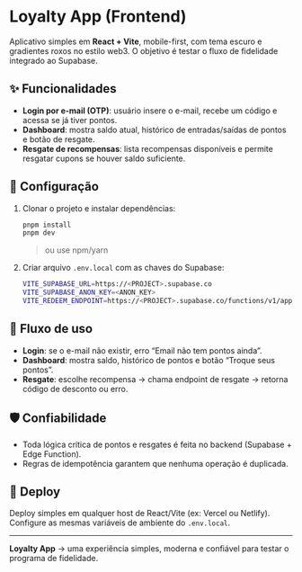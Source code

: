 # Loyalty App (Frontend)

Aplicativo simples em **React + Vite**, mobile-first, com tema escuro e gradientes roxos no estilo web3. O objetivo é testar o fluxo de fidelidade integrado ao Supabase.

## ✨ Funcionalidades

* **Login por e-mail (OTP)**: usuário insere o e-mail, recebe um código e acessa se já tiver pontos.
* **Dashboard**: mostra saldo atual, histórico de entradas/saídas de pontos e botão de resgate.
* **Resgate de recompensas**: lista recompensas disponíveis e permite resgatar cupons se houver saldo suficiente.

## 🔧 Configuração

1. Clonar o projeto e instalar dependências:

   ```bash
   pnpm install
   pnpm dev
   ```

   > ou use npm/yarn

2. Criar arquivo `.env.local` com as chaves do Supabase:

   ```bash
   VITE_SUPABASE_URL=https://<PROJECT>.supabase.co
   VITE_SUPABASE_ANON_KEY=<ANON_KEY>
   VITE_REDEEM_ENDPOINT=https://<PROJECT>.supabase.co/functions/v1/app/redeem
   ```

## 🚪 Fluxo de uso

* **Login**: se o e-mail não existir, erro “Email não tem pontos ainda”.
* **Dashboard**: mostra saldo, histórico de pontos e botão “Troque seus pontos”.
* **Resgate**: escolhe recompensa → chama endpoint de resgate → retorna código de desconto ou erro.

## 🛡️ Confiabilidade

* Toda lógica crítica de pontos e resgates é feita no backend (Supabase + Edge Function).
* Regras de idempotência garantem que nenhuma operação é duplicada.

## 🚀 Deploy

Deploy simples em qualquer host de React/Vite (ex: Vercel ou Netlify). Configure as mesmas variáveis de ambiente do `.env.local`.

---

**Loyalty App** → uma experiência simples, moderna e confiável para testar o programa de fidelidade.
